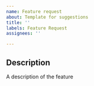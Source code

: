 ```yaml
---
name: Feature request
about: Template for suggestions
title: ''
labels: Feature Request
assignees: ''

---
```


## Description
A description of the feature
